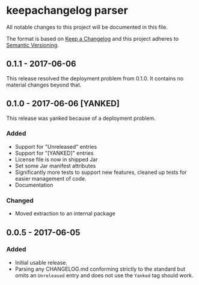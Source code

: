# keepachangelog parser

All notable changes to this project will be documented in this file.

The format is based on [Keep a Changelog](http://keepachangelog.com/)
and this project adheres to [Semantic Versioning](http://semver.org/).

## 0.1.1 - 2017-06-06

This release resolved the deployment problem from 0.1.0. It contains no material
changes beyond that.

## 0.1.0 - 2017-06-06 [YANKED]

This release was yanked because of a deployment problem.

### Added

* Support for "Unreleased" entries
* Support for "[YANKED]" entries
* License file is now in shipped Jar
* Set some Jar manifest attributes
* Significantly more tests to support new features, cleaned up tests for easier
  management of code.
* Documentation

### Changed

* Moved extraction to an internal package

## 0.0.5 - 2017-06-05

### Added

* Initial usable release.
* Parsing any CHANGELOG.md conforming strictly to the standard but omits an 
  `Unreleased` entry and does not use the `Yanked` tag should work.  


<!-- TEMPLATE

## Major.Minor.Patch - YYYY-MM-DD

### Added

### Changed

### Deprecated

### Removed

### Fixed

### Security

-->
